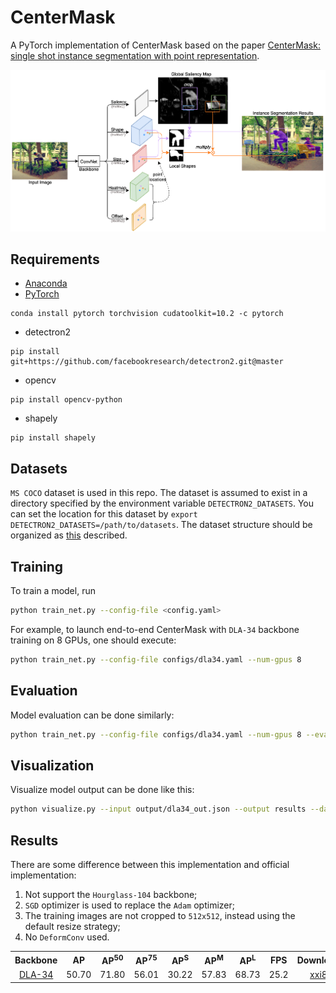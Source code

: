 # CenterMask
A PyTorch implementation of CenterMask based on the paper [CenterMask: single shot instance segmentation with point representation](https://arxiv.org/abs/2004.04446).

![Network Architecture image from the paper](structure.png)

## Requirements
- [Anaconda](https://www.anaconda.com/download/)
- [PyTorch](https://pytorch.org)
```
conda install pytorch torchvision cudatoolkit=10.2 -c pytorch
```
- detectron2
```
pip install git+https://github.com/facebookresearch/detectron2.git@master
```
- opencv
```
pip install opencv-python
```
- shapely
```
pip install shapely
```

## Datasets
`MS COCO` dataset is used in this repo. The dataset is assumed to exist in a directory specified by the 
environment variable `DETECTRON2_DATASETS`. You can set the location for this dataset by 
`export DETECTRON2_DATASETS=/path/to/datasets`. The dataset structure should be organized as 
[this](https://github.com/facebookresearch/detectron2/tree/master/datasets) described.

## Training
To train a model, run
```bash
python train_net.py --config-file <config.yaml>
```

For example, to launch end-to-end CenterMask with `DLA-34` backbone training on 8 GPUs, one should execute:
```bash
python train_net.py --config-file configs/dla34.yaml --num-gpus 8
```

## Evaluation
Model evaluation can be done similarly:
```bash
python train_net.py --config-file configs/dla34.yaml --num-gpus 8 --eval-only MODEL.WEIGHTS epochs/model.pth
```

## Visualization
Visualize model output can be done like this:
```bash
python visualize.py --input output/dla34_out.json --output results --dataset coco_2014_minival
```

## Results
There are some difference between this implementation and official implementation:
1. Not support the `Hourglass-104` backbone;
2. `SGD` optimizer is used to replace the `Adam` optimizer;
3. The training images are not cropped to `512x512`, instead using the default resize strategy;
4. No `DeformConv` used. 

<table>
	<tbody>
		<th>Backbone</th>
		<th>AP</th>
		<th>AP<sup>50</sup></th>
		<th>AP<sup>75</sup></th>
		<th>AP<sup>S</sup></th>
		<th>AP<sup>M</sup></th>
		<th>AP<sup>L</sup></th>
		<th>FPS</th>
		<th>Download</th>
		<tr>
			<td align="center"><a href="configs/dla34.yaml">DLA-34</a></td>
			<td align="center">50.70</td>
			<td align="center">71.80</td>
			<td align="center">56.01</td>
		    <td align="center">30.22</td>
			<td align="center">57.83</td>
			<td align="center">68.73</td>
			<td align="center">25.2</td>
			<td align="center"><a href="https://pan.baidu.com/s/1jP7zWezVPBZWx_9LjJCgWg">xxi8</a></td>
		</tr>
	</tbody>
</table>
